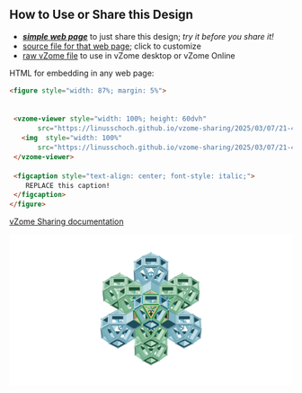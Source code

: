 
## How to Use or Share this Design

 - [***simple web page***](<https://linusschoch.github.io/vzome-sharing/2025/03/07/21-48-26-078Z-Schoch-Shapes/>) to just share this design; *try it before you share it!*
 - [source file for that web page](<https://github.com/linusschoch/vzome-sharing/edit/main/2025/03/07/21-48-26-078Z-Schoch-Shapes/index.md>); click to customize
 - [raw vZome file](<https://raw.githubusercontent.com/linusschoch/vzome-sharing/main/2025/03/07/21-48-26-078Z-Schoch-Shapes/Schoch-Shapes.vZome>) to use in vZome desktop or vZome Online
 
 HTML for embedding in any web page:
 ```html
<figure style="width: 87%; margin: 5%">
  
  
  <vzome-viewer style="width: 100%; height: 60dvh" 
        src="https://linusschoch.github.io/vzome-sharing/2025/03/07/21-48-26-078Z-Schoch-Shapes/Schoch-Shapes.vZome" >
    <img  style="width: 100%"
        src="https://linusschoch.github.io/vzome-sharing/2025/03/07/21-48-26-078Z-Schoch-Shapes/Schoch-Shapes.png" >
  </vzome-viewer>

  <figcaption style="text-align: center; font-style: italic;">
     REPLACE this caption!
  </figcaption>
</figure>

 ```

[vZome Sharing documentation](https://vzome.github.io/vzome/sharing.html#how-it-works)

![Image](<Schoch-Shapes.png>)

